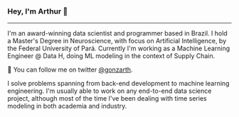 ### Hey, I'm Arthur 👋

***

I'm an award-winning data scientist and programmer based in Brazil. I hold a Master's Degree in Neuroscience, with focus on Artificial Intelligence, by the Federal University of Pará. Currently I'm working as a Machine Learning Engineer @ Data H, doing ML modeling in the context of Supply Chain.


💬  You can follow me on twitter <a href="https://twitter.com/gonzarth">@gonzarth</a>.


I solve problems spanning from back-end development to machine learning engineering. I'm usually able to work on any end-to-end data science project, although most of the time I've been dealing with time series modeling in both academia and industry.
